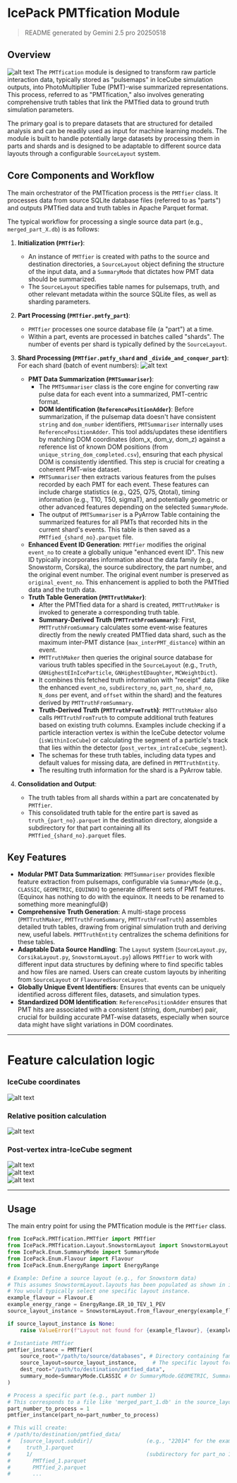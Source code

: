 # IcePack PMTfication Module
> README generated by Gemini 2.5 pro 20250518
## Overview
![alt text](image.png)
The `PMTfication` module is designed to transform raw particle interaction data, typically stored as "pulsemaps" in IceCube simulation outputs, into PhotoMultiplier Tube (PMT)-wise summarized representations. This process, referred to as "PMTfication," also involves generating comprehensive truth tables that link the PMTfied data to ground truth simulation parameters.

The primary goal is to prepare datasets that are structured for detailed analysis and can be readily used as input for machine learning models. The module is built to handle potentially large datasets by processing them in parts and shards and is designed to be adaptable to different source data layouts through a configurable `SourceLayout` system.

## Core Components and Workflow

The main orchestrator of the PMTfication process is the `PMTfier` class. It processes data from source SQLite database files (referred to as "parts") and outputs PMTfied data and truth tables in Apache Parquet format.

The typical workflow for processing a single source data part (e.g., `merged_part_X.db`) is as follows:

1.  **Initialization (`PMTfier`)**:
    * An instance of `PMTfier` is created with paths to the source and destination directories, a `SourceLayout` object defining the structure of the input data, and a `SummaryMode` that dictates how PMT data should be summarized.
    * The `SourceLayout` specifies table names for pulsemaps, truth, and other relevant metadata within the source SQLite files, as well as sharding parameters.

2.  **Part Processing (`PMTfier.pmtfy_part`)**:
    * `PMTfier` processes one source database file (a "part") at a time.
    * Within a part, events are processed in batches called "shards". The number of events per shard is typically defined by the `SourceLayout`.

3.  **Shard Processing (`PMTfier.pmtfy_shard` and `_divide_and_conquer_part`)**:
    For each shard (batch of event numbers):
    ![alt text](image-1.png)
    * **PMT Data Summarization (`PMTSummariser`)**:
        * The `PMTSummariser` class is the core engine for converting raw pulse data for each event into a summarized, PMT-centric format.
        * **DOM Identification (`ReferencePositionAdder`)**: Before summarization, if the pulsemap data doesn't have consistent `string` and `dom_number` identifiers, `PMTSummariser` internally uses `ReferencePositionAdder`. This tool adds/updates these identifiers by matching DOM coordinates (dom_x, dom_y, dom_z) against a reference list of known DOM positions (from `unique_string_dom_completed.csv`), ensuring that each physical DOM is consistently identified. This step is crucial for creating a coherent PMT-wise dataset.
        * `PMTSummariser` then extracts various features from the pulses recorded by each PMT for each event. These features can include charge statistics (e.g., Q25, Q75, Qtotal), timing information (e.g., T10, T50, sigmaT), and potentially geometric or other advanced features depending on the selected `SummaryMode`.
        * The output of `PMTSummariser` is a PyArrow Table containing the summarized features for all PMTs that recorded hits in the current shard's events. This table is then saved as a `PMTfied_{shard_no}.parquet` file.
    * **Enhanced Event ID Generation**: `PMTfier` modifies the original `event_no` to create a globally unique "enhanced event ID". This new ID typically incorporates information about the data family (e.g., Snowstorm, Corsika), the source subdirectory, the part number, and the original event number. The original event number is preserved as `original_event_no`. This enhancement is applied to both the PMTfied data and the truth data.
    * **Truth Table Generation (`PMTTruthMaker`)**:
        * After the PMTfied data for a shard is created, `PMTTruthMaker` is invoked to generate a corresponding truth table.
        * **Summary-Derived Truth (`PMTTruthFromSummary`)**: First, `PMTTruthFromSummary` calculates some event-wise features directly from the newly created PMTfied data shard, such as the maximum inter-PMT distance (`max_interPMT_distance`) within an event.
        * `PMTTruthMaker` then queries the original source database for various truth tables specified in the `SourceLayout` (e.g., `Truth`, `GNHighestEInIceParticle`, `GNHighestEDaughter`, `MCWeightDict`).
        * It combines this fetched truth information with "receipt" data (like the enhanced `event_no`, `subdirectory_no`, `part_no`, `shard_no`, `N_doms` per event, and `offset` within the shard) and the features derived by `PMTTruthFromSummary`.
        * **Truth-Derived Truth (`PMTTruthFromTruth`)**: `PMTTruthMaker` also calls `PMTTruthFromTruth` to compute additional truth features based on existing truth columns. Examples include checking if a particle interaction vertex is within the IceCube detector volume (`isWithinIceCube`) or calculating the segment of a particle's track that lies within the detector (`post_vertex_intraIceCube_segment`).
        * The schemas for these truth tables, including data types and default values for missing data, are defined in `PMTTruthEntity`.
        * The resulting truth information for the shard is a PyArrow table.

4.  **Consolidation and Output**:
    * The truth tables from all shards within a part are concatenated by `PMTfier`.
    * This consolidated truth table for the entire part is saved as `truth_{part_no}.parquet` in the destination directory, alongside a subdirectory for that part containing all its `PMTfied_{shard_no}.parquet` files.

## Key Features

* **Modular PMT Data Summarization**: `PMTSummariser` provides flexible feature extraction from pulsemaps, configurable via `SummaryMode` (e.g., `CLASSIC`, `GEOMETRIC`, `EQUINOX`) to generate different sets of PMT features. (Equinox has nothing to do with the equinox. It needs to be renamed to something more meaningful😅)
* **Comprehensive Truth Generation**: A multi-stage process (`PMTTruthMaker`, `PMTTruthFromSummary`, `PMTTruthFromTruth`) assembles detailed truth tables, drawing from original simulation truth and deriving new, useful labels. `PMTTruthEntity` centralizes the schema definitions for these tables.
* **Adaptable Data Source Handling**: The `Layout` system (`SourceLayout.py`, `CorsikaLayout.py`, `SnowstormLayout.py`) allows `PMTfier` to work with different input data structures by defining where to find specific tables and how files are named. Users can create custom layouts by inheriting from `SourceLayout` or `FlavouredSourceLayout`.
* **Globally Unique Event Identifiers**: Ensures that events can be uniquely identified across different files, datasets, and simulation types.
* **Standardized DOM Identification**: `ReferencePositionAdder` ensures that PMT hits are associated with a consistent (string, dom_number) pair, crucial for building accurate PMT-wise datasets, especially when source data might have slight variations in DOM coordinates.

---
# Feature calculation logic
### IceCube coordinates
![alt text](image-6.png)
### Relative position calculation
![alt text](image-2.png) 

### Post-vertex intra-IceCube segment
![alt text](image-3.png)  
![alt text](image-5.png)  
![alt text](image-4.png)  

---

## Usage

The main entry point for using the PMTfication module is the `PMTfier` class.

```python
from IcePack.PMTfication.PMTfier import PMTfier
from IcePack.PMTfication.Layout.SnowstormLayout import SnowstormLayout # Or your custom layout
from IcePack.Enum.SummaryMode import SummaryMode
from IcePack.Enum.Flavour import Flavour
from IcePack.Enum.EnergyRange import EnergyRange

# Example: Define a source layout (e.g., for Snowstorm data)
# This assumes SnowstormLayout.layouts has been populated as shown in its file.
# You would typically select one specific layout instance.
example_flavour = Flavour.E
example_energy_range = EnergyRange.ER_10_TEV_1_PEV
source_layout_instance = SnowstormLayout.from_flavour_energy(example_flavour, example_energy_range)

if source_layout_instance is None:
    raise ValueError(f"Layout not found for {example_flavour}, {example_energy_range}")

# Instantiate PMTfier
pmtfier_instance = PMTfier(
    source_root="/path/to/source/databases", # Directory containing family subdirs like 'Snowstorm'
    source_layout=source_layout_instance,     # The specific layout for the data to be processed
    dest_root="/path/to/destination/pmtfied_data",
    summary_mode=SummaryMode.CLASSIC # Or SummaryMode.GEOMETRIC, SummaryMode.EQUINOX
)

# Process a specific part (e.g., part number 1)
# This corresponds to a file like 'merged_part_1.db' in the source_layout.subdir
part_number_to_process = 1
pmtfier_instance(part_no=part_number_to_process)

# This will create:
# /path/to/destination/pmtfied_data/
#   [source_layout.subdir]/                 (e.g., "22014" for the example layout)
#     truth_1.parquet
#     1/                                    (subdirectory for part_no 1)
#       PMTfied_1.parquet
#       PMTfied_2.parquet
#       ...
```